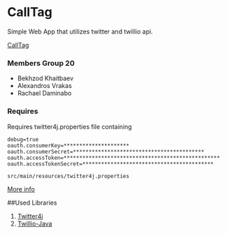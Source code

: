 # CallTag 
Simple Web App that utilizes twitter and twillio api.

[CallTag](http://calltag.herokuapp.com/index.htm)

### Members Group 20 

* Bekhzod Khaitbaev
* Alexandros Vrakas
* Rachael Daminabo



### Requires
Requires twitter4j.properties file containing 

	debug=true
	oauth.consumerKey=*********************
	oauth.consumerSecret=******************************************
	oauth.accessToken=**************************************************
	oauth.accessTokenSecret=******************************************

	src/main/resources/twitter4j.properties

[More info](http://twitter4j.org/en/configuration.html)

##Used Libraries

1. [Twitter4j](https://github.com/yusuke/twitter4j)
2. [Twillio-Java](https://github.com/twilio/twilio-java)